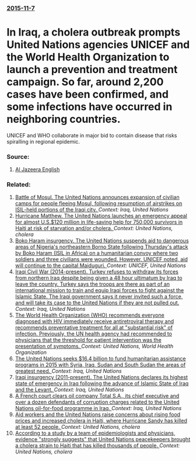 ### [2015-11-7](/news/2015/11/7/index.md)

#  In Iraq, a cholera outbreak prompts United Nations agencies UNICEF and the World Health Organization to launch a prevention and treatment campaign. So far, around 2,200 cases have been confirmed, and some infections have occurred in neighboring countries. 

UNICEF and WHO collaborate in major bid to contain disease that risks spiralling in regional epidemic.


### Source:

1. [Al Jazeera English](http://www.aljazeera.com/news/2015/11/launches-campaign-tackle-iraq-cholera-outbreak-151106142858671.html)

### Related:

1. [Battle of Mosul. The United Nations announces expansion of civilian camps for people fleeing Mosul, following resumption of airstrikes on ISIL-held portions of the Iraqi city. ](/news/2017/04/4/battle-of-mosul-the-united-nations-announces-expansion-of-civilian-camps-for-people-fleeing-mosul-following-resumption-of-airstrikes-on-is.md) _Context: Iraq, United Nations_
2. [Hurricane Matthew. The United Nations launches an emergency appeal for almost U.S.$120 million in life-saving help for 750,000 survivors in Haiti at risk of starvation and/or cholera. ](/news/2016/10/11/hurricane-matthew-the-united-nations-launches-an-emergency-appeal-for-almost-u-s-120-million-in-life-saving-help-for-750-000-survivors-in.md) _Context: United Nations, cholera_
3. [Boko Haram insurgency. The United Nations suspends aid to dangerous areas of Nigeria's northeastern Borno State following Thursday's attack by Boko Haram (ISIL in Africa) on a humanitarian convoy where two soldiers and three civilians were wounded. However, UNICEF noted, aid will continue to the capital Maiduguri. ](/news/2016/07/29/boko-haram-insurgency-the-united-nations-suspends-aid-to-dangerous-areas-of-nigeria-s-northeastern-borno-state-following-thursday-s-attack.md) _Context: UNICEF, United Nations_
4. [Iraqi Civil War (2014-present). Turkey refuses to withdraw its forces from northern Iraq despite being given a 48 hour ultimatum by Iraq to leave the country. Turkey says the troops are there as part of an international mission to train and equip Iraqi forces to fight against the Islamic State. The Iraqi government says it never invited such a force, and will take its case to the United Nations if they are not pulled out. ](/news/2015/12/7/iraqi-civil-war-2014-present-turkey-refuses-to-withdraw-its-forces-from-northern-iraq-despite-being-given-a-48-hour-ultimatum-by-iraq-t.md) _Context: Iraq, United Nations_
5. [The World Health Organization (WHO) recommends everyone diagnosed with HIV immediately receive antiretroviral therapy and recommends preventative treatment for all at "substantial risk" of infection. Previously, the UN health agency had recommended to physicians that the threshold for patient intervention was the presentation of symptoms. ](/news/2015/10/1/the-world-health-organization-who-recommends-everyone-diagnosed-with-hiv-immediately-receive-antiretroviral-therapy-and-recommends-prevent.md) _Context: United Nations, World Health Organization_
6. [The United Nations seeks $16.4 billion to fund humanitarian assistance programs in 2015 with Syria, Iraq, Sudan and South Sudan the areas of greatest need. ](/news/2014/12/8/the-united-nations-seeks-16-4-billion-to-fund-humanitarian-assistance-programs-in-2015-with-syria-iraq-sudan-and-south-sudan-the-areas-of.md) _Context: Iraq, United Nations_
7. [Iraqi insurgency (2011-present). The United Nations declares its highest state of emergency in Iraq following the advance of Islamic State of Iraq and the Levant. ](/news/2014/08/14/iraqi-insurgency-2011-present-the-united-nations-declares-its-highest-state-of-emergency-in-iraq-following-the-advance-of-islamic-state.md) _Context: Iraq, United Nations_
8. [A French court clears oil company Total S.A., its chief executive and over a dozen defendants of corruption charges related to the United Nations oil-for-food programme in Iraq. ](/news/2013/07/8/a-french-court-clears-oil-company-total-s-a-its-chief-executive-and-over-a-dozen-defendants-of-corruption-charges-related-to-the-united-na.md) _Context: Iraq, United Nations_
9. [Aid workers and the United Nations raise concerns about rising food prices and increased cholera in Haiti, where Hurricane Sandy has killed at least 52 people. ](/news/2012/10/30/aid-workers-and-the-united-nations-raise-concerns-about-rising-food-prices-and-increased-cholera-in-haiti-where-hurricane-sandy-has-killed.md) _Context: United Nations, cholera_
10. [According to a study by a team of epidemiologists and physicians, evidence "strongly suggests" that United Nations peacekeepers brought a cholera strain to Haiti that has killed thousands of people. ](/news/2011/06/30/according-to-a-study-by-a-team-of-epidemiologists-and-physicians-evidence-strongly-suggests-that-united-nations-peacekeepers-brought-a-ch.md) _Context: United Nations, cholera_
